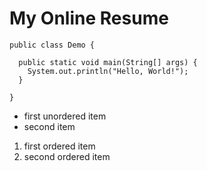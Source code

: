# My Online Resume

```
public class Demo {

  public static void main(String[] args) {
    System.out.println("Hello, World!");
  }
  
}
```

* first unordered item
* second item

1. first ordered item
10. second ordered item